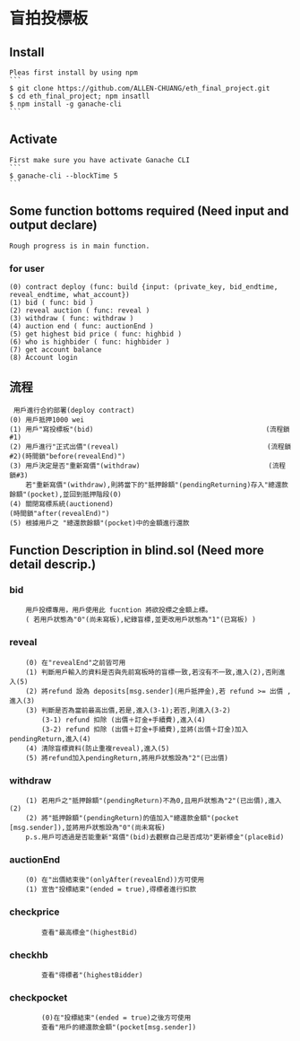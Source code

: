 #  盲拍投標板

##  Install 
    Pleas first install by using npm
    ```
    $ git clone https://github.com/ALLEN-CHUANG/eth_final_project.git
    $ cd eth_final_project; npm insatll
    $ npm install -g ganache-cli
    ```
## Activate 
    First make sure you have activate Ganache CLI
    ```
    $ ganache-cli --blockTime 5
    ```

## Some function bottoms required (Need input and output declare)
    Rough progress is in main function.
### for user 
    (0) contract deploy (func: build {input: (private_key, bid_endtime, reveal_endtime, what_account})
    (1) bid ( func: bid )
    (2) reveal auction ( func: reveal )
    (3) withdraw ( func: withdraw )
    (4) auction end ( func: auctionEnd )
    (5) get highest bid price ( func: highbid )
    (6) who is highbider ( func: highbider )
    (7) get account balance
    (8) Account login 

##  流程
     用戶進行合約部署(deploy contract)
    (0) 用戶抵押1000 wei
    (1) 用戶"寫投標板"(bid)                                           (流程鎖#1)
    (2) 用戶進行"正式出價"(reveal)                                     (流程鎖#2)(時間鎖"before(revealEnd)")
    (3) 用戶決定是否"重新寫價"(withdraw)                                (流程鎖#3)
        若"重新寫價"(withdraw),則將當下的"抵押餘額"(pendingReturning)存入"總還款餘額"(pocket),並回到抵押階段(0)
    (4) 關閉寫標系統(auctionend)                                                  (時間鎖"after(revealEnd)")
    (5) 根據用戶之 "總還款餘額"(pocket)中的金額進行還款     

##  Function Description in blind.sol (Need more detail descrip.)
### bid
        用戶投標專用，用戶使用此 fucntion 將欲投標之金額上標。
        ( 若用戶狀態為"0"(尚未寫板),紀錄盲標,並更改用戶狀態為"1"(已寫板) )
### reveal 
        (0) 在"revealEnd"之前皆可用
        (1) 判斷用戶輸入的資料是否與先前寫板時的盲標一致,若沒有不一致,進入(2),否則進入(5)
        (2) 將refund 設為 deposits[msg.sender](用戶抵押金),若 refund >= 出價 ,進入(3)
        (3) 判斷是否為當前最高出價,若是,進入(3-1);若否,則進入(3-2)
            (3-1) refund 扣除 (出價＋訂金+手續費),進入(4)
            (3-2) refund 扣除 (出價＋訂金+手續費),並將(出價＋訂金)加入pendingReturn,進入(4)
        (4) 清除盲標資料(防止重複reveal),進入(5)
        (5) 將refund加入pendingReturn,將用戶狀態設為"2"(已出價)
### withdraw
        (1) 若用戶之"抵押餘額"(pendingReturn)不為0,且用戶狀態為"2"(已出價),進入(2)
        (2) 將"抵押餘額"(pendingReturn)的值加入"總還款金額"(pocket  [msg.sender]),並將用戶狀態設為"0"(尚未寫板)
        p.s.用戶可透過是否能重新"寫價"(bid)去觀察自己是否成功"更新標金"(placeBid)
### auctionEnd
        (0) 在"出價結束後"(onlyAfter(revealEnd))方可使用
        (1) 宣告"投標結束"(ended = true),得標者進行扣款

### checkprice
            查看"最高標金"(highestBid)
### checkhb
            查看"得標者"(highestBidder)
### checkpocket
            (0)在"投標結束"(ended = true)之後方可使用
            查看"用戶的總還款金額"(pocket[msg.sender])          

        
    
        
    
    



